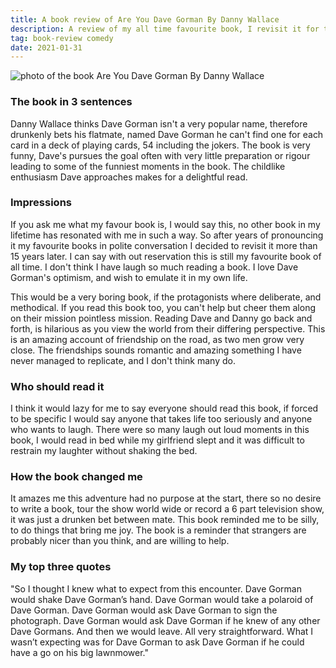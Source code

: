 ```yaml
---
title: A book review of Are You Dave Gorman By Danny Wallace
description: A review of my all time favourite book, I revisit it for the first time in 15 years
tag: book-review comedy
date: 2021-01-31
---
```


![photo of the book Are You Dave Gorman By Danny Wallace](/are-you-dave-gorman.jpg)

### The book in 3 sentences

Danny Wallace thinks Dave Gorman isn't a very popular name, therefore drunkenly bets his flatmate, named Dave Gorman he can't find one for each card in a deck of playing cards, 54 including the jokers. The book is very funny, Dave's pursues the goal often with very little preparation or rigour leading to some of the funniest moments in the book. The childlike enthusiasm Dave approaches makes for a delightful read.

### Impressions

If you ask me what my favour book is, I would say this, no other book in my lifetime has resonated with me in such a way.
So after years of pronouncing it my favourite books in polite conversation I decided to revisit it more than 15 years later.
I can say with out reservation this is still my favourite book of all time.
I don't think I have laugh so much reading a book.
I love Dave Gorman's optimism, and wish to emulate it in my own life.

This would be a very boring book, if the protagonists where deliberate, and methodical.
If you read this book too, you can't help but cheer them along on their mission pointless mission.
Reading Dave and Danny go back and forth, is hilarious as you view the world from their differing perspective.
This is an amazing account of friendship on the road, as two men grow very close.
The friendships sounds romantic and amazing something I have never managed to replicate, and I don't think many do.

### Who should read it

I think it would lazy for me to say everyone should read this book, if forced to be specific I would say anyone that takes life too seriously and anyone who wants to laugh.
There were so many laugh out loud moments in this book, I would read in bed while my girlfriend slept and it was difficult to restrain my laughter without shaking the bed.

### How the book changed me

It amazes me this adventure had no purpose at the start, there so no desire to write a book, tour the show world wide or record a 6 part television show, it was just a drunken bet between mate. This book reminded me to be silly, to do things that bring me joy.
The book is a reminder that strangers are probably nicer than you think, and are willing to help.

### My top three quotes

"So I thought I knew what to expect from this encounter.
Dave Gorman would shake Dave Gorman’s hand. Dave Gorman would take a polaroid of Dave Gorman.
Dave Gorman would ask Dave Gorman to sign the photograph.
Dave Gorman would ask Dave Gorman if he knew of any other Dave Gormans.
And then we would leave. All very straightforward.
What I wasn’t expecting was for Dave Gorman to ask Dave Gorman if he could have a go on his big lawnmower."

